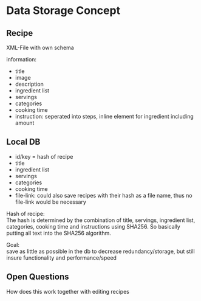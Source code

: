 # Data Storage Concept
## Recipe
XML-File with own schema

information:
- title
- image
- description
- ingredient list
- servings
- categories
- cooking time
- instruction: seperated into steps, inline element for ingredient including amount

## Local DB
- id/key = hash of recipe
- title
- ingredient list
- servings
- categories
- cooking time
- file-link: could also save recipes with their hash as a file name, thus no file-link would be necessary

Hash of recipe:  
The hash is determined by the combination of title, servings, ingredient list, categories, cooking time and instructions using SHA256. 
So basically putting all text into the SHA256 algorithm.

Goal:  
save as little as possible in the db to decrease redundancy/storage, but still insure functionality and performance/speed


## Open Questions
How does this work together with editing recipes

